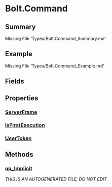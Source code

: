 # Bolt.Command
## Summary
Missing File 'Types/Bolt.Command_Summary.md'
## Example
Missing File 'Types/Bolt.Command_Example.md'
## Fields
## Properties
### [ServerFrame](Types/Bolt.Command/P/ServerFrame.md)
### [IsFirstExecution](Types/Bolt.Command/P/IsFirstExecution.md)
### [UserToken](Types/Bolt.Command/P/UserToken.md)
## Methods
### [op_Implicit](Types/Bolt.Command/M/op_Implicit.md)

*THIS IS AN AUTOGENERATED FILE, DO NOT EDIT*
